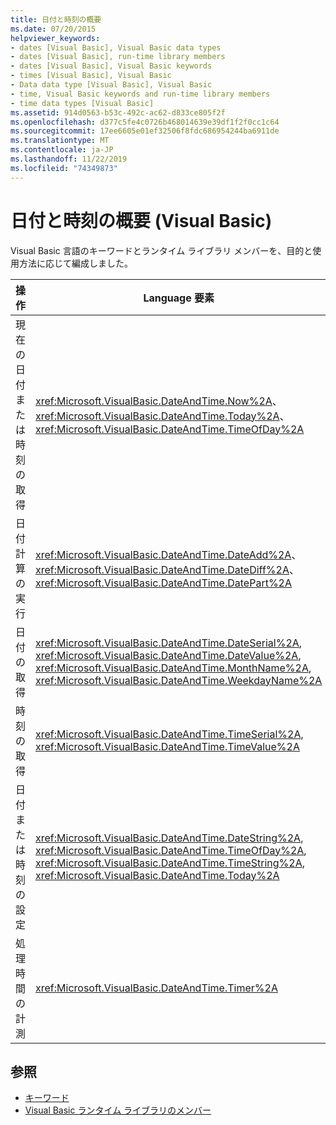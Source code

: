 ```yaml
---
title: 日付と時刻の概要
ms.date: 07/20/2015
helpviewer_keywords:
- dates [Visual Basic], Visual Basic data types
- dates [Visual Basic], run-time library members
- dates [Visual Basic], Visual Basic keywords
- times [Visual Basic], Visual Basic
- Data data type [Visual Basic], Visual Basic
- time, Visual Basic keywords and run-time library members
- time data types [Visual Basic]
ms.assetid: 914d0563-b53c-492c-ac62-d833ce805f2f
ms.openlocfilehash: d377c5fe4c0726b468014639e39df1f2f0cc1c64
ms.sourcegitcommit: 17ee6605e01ef32506f8fdc686954244ba6911de
ms.translationtype: MT
ms.contentlocale: ja-JP
ms.lasthandoff: 11/22/2019
ms.locfileid: "74349873"
---
```

# <a name="dates-and-times-summary-visual-basic"></a>日付と時刻の概要 (Visual Basic)
Visual Basic 言語のキーワードとランタイム ライブラリ メンバーを、目的と使用方法に応じて編成しました。  
  
|操作|Language 要素|  
|------------|----------------------|  
|現在の日付または時刻の取得|<xref:Microsoft.VisualBasic.DateAndTime.Now%2A>、<xref:Microsoft.VisualBasic.DateAndTime.Today%2A>、<xref:Microsoft.VisualBasic.DateAndTime.TimeOfDay%2A>|  
|日付計算の実行|<xref:Microsoft.VisualBasic.DateAndTime.DateAdd%2A>、<xref:Microsoft.VisualBasic.DateAndTime.DateDiff%2A>、<xref:Microsoft.VisualBasic.DateAndTime.DatePart%2A>|  
|日付の取得|<xref:Microsoft.VisualBasic.DateAndTime.DateSerial%2A>, <xref:Microsoft.VisualBasic.DateAndTime.DateValue%2A>, <xref:Microsoft.VisualBasic.DateAndTime.MonthName%2A>, <xref:Microsoft.VisualBasic.DateAndTime.WeekdayName%2A>|  
|時刻の取得|<xref:Microsoft.VisualBasic.DateAndTime.TimeSerial%2A>, <xref:Microsoft.VisualBasic.DateAndTime.TimeValue%2A>|  
|日付または時刻の設定|<xref:Microsoft.VisualBasic.DateAndTime.DateString%2A>, <xref:Microsoft.VisualBasic.DateAndTime.TimeOfDay%2A>, <xref:Microsoft.VisualBasic.DateAndTime.TimeString%2A>, <xref:Microsoft.VisualBasic.DateAndTime.Today%2A>|  
|処理時間の計測|<xref:Microsoft.VisualBasic.DateAndTime.Timer%2A>|  
  
## <a name="see-also"></a>参照

- [キーワード](../../../visual-basic/language-reference/keywords/index.md)
- [Visual Basic ランタイム ライブラリのメンバー](../../../visual-basic/language-reference/runtime-library-members.md)
